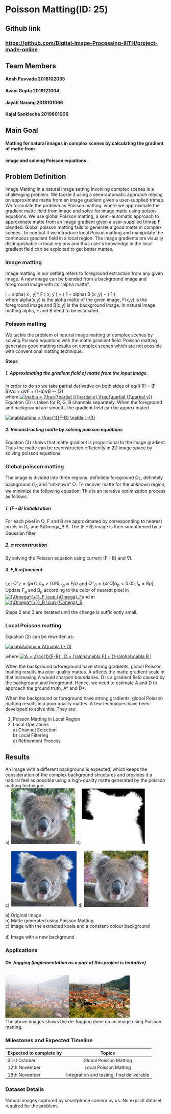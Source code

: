 # Poisson Matting​(ID: 25)

## Github link 

### https://github.com/Digital-Image-Processing-IIITH/project-made-online

## Team Members 

#### Ansh Puvvada 2018102035

#### Avani Gupta 2019121004

#### Jayati Narang 2018101066

#### Kajal Sanklecha 2019801006

## Main Goal 

#### Matting for natural images in complex scenes by calculating the gradient of matte from

#### image and solving Poisson equations.

## Problem Definition 

Image Matting in a natural image setting involving complex scenes is a challenging problem. We
tackle it using a semi-automatic approach relying on approximate matte from an image gradient
given a user-supplied trimap. We formulate the problem as Poisson matting: where we
approximate the gradient matte field from image and solve for image matte using poison
equations. We use global Poisson matting, a semi-automatic approach to approximate matte from
an image gradient given a user-supplied trimap F blended. Global poisson matting fails to generate
a good matte in complex scenes. To combat it we introduce local Poison matting and manipulate
the continuous gradient field in a local region. The image gradients are visually distinguishable in
local regions and thus user's knowledge in the local gradient field can be exploited to get better
mattes.


### Image matting

Image matting in our setting refers to foreground extraction from any given image.
A new image can be blended from a background image and foreground image with its "alpha matte".


I = alpha( x , y)* F ( x, y ) + ( 1 − alpha) B (x ,y)     −  ( 1 ) <br>
where alpha(x,y) is the alpha matte of the given image, F(x,y) is the foreground image and B(x,y) is
the background image.
In natural image matting alpha, F and B need to be estimated.

### Poisson matting

We tackle the problem of natural image matting of complex scenes by solving Poisson equations
with the matte gradient field. Poisson matting generates good matting results on complex scenes
which are not possible with conventional matting technique. <br>


**Steps** 
##### 1. Approximating the gradient field of matte from the input image.
In order to do so we take partial derivative on both sides of eq(i)
       ∇I = (F-B)∇ɑ + ɑ∇F + (1-ɑ)∇B   -- (2)  <br>
where <a href="https://www.codecogs.com/eqnedit.php?latex=\nabla&space;=&space;(\frac{\partial&space;}{\partial&space;x},\frac{\partial&space;}{\partial&space;y})" target="_blank"><img src="https://latex.codecogs.com/gif.latex?\nabla&space;=&space;(\frac{\partial&space;}{\partial&space;x},\frac{\partial&space;}{\partial&space;y})" title="\nabla = (\frac{\partial }{\partial x},\frac{\partial }{\partial y})" /></a> <br>
Equation (2) is taken for R, G, B channels separately.
When the foreground and background are smooth, the gradient field can be approximated

<a href="https://www.codecogs.com/eqnedit.php?latex=\nabla\alpha&space;=&space;\frac{1}{F-B}&space;\nabla&space;I&space;-(3)" target="_blank"><img src="https://latex.codecogs.com/gif.latex?\nabla\alpha&space;=&space;\frac{1}{F-B}&space;\nabla&space;I&space;-(3)" title="\nabla\alpha = \frac{1}{F-B} \nabla I -(3)" /></a>

##### 2. Reconstructing matte by solving poisson equations

Equation (3) shows that matte gradient is proportional to the image gradient. Thus the matte can be reconstructed efficiently in 2D image space by solving poisson equations.


### Global poisson matting

The image is divided into three regions: definitely foreground Ω<sub>F</sub>, definitely background $\Omega_B$ and “unknown” Ω. To recover matte for the unknown region, we minimize the following equation:
This is an Iterative optimization process as follows:
##### 1. (F - B) Initialization  
For each pixel in Ω, F and B are approximated by corresponding to nearest pixels in $\Omega_F$​ and $\Omega_B $​. The (F - B) image is then smoothened by a Gaussian filter.

##### 2. α reconstruction 
By solving the Poisson equation using current (F - B) and ∇I.
##### 3. F,B refinement 
Let ${\Omega^{+}}_F = \{ p \epsilon \Omega | {\alpha}_{p} > 0.95, I​_p \approx F_​p \}$ and ${\Omega^{+}}_B = \{ p \epsilon \Omega | {\alpha}_{p} < 0.05, I​_p \approx B_​p \}$. Update F<sub>p</sub> ​and B<sub>p</sub>​ according to the color of nearest pixel in <a href="https://www.codecogs.com/eqnedit.php?latex={\Omega^{&plus;}}_F&space;\cup&space;{\Omega}_F" target="_blank"><img src="https://latex.codecogs.com/gif.latex?{\Omega^{&plus;}}_F&space;\cup&space;{\Omega}_F" title="{\Omega^{+}}_F \cup {\Omega}_F" /></a>​ and in <a href="https://www.codecogs.com/eqnedit.php?latex={\Omega^{&plus;}}_B&space;\cup&space;{\Omega}_B" target="_blank"><img src="https://latex.codecogs.com/gif.latex?{\Omega^{&plus;}}_B&space;\cup&space;{\Omega}_B" title="{\Omega^{+}}_B \cup {\Omega}_B" /></a>.

Steps 2 and 3 are iterated until the change is sufficiently small.

### Local Poisson matting

Equation (2) can be rewritten as:

<a href="https://www.codecogs.com/eqnedit.php?latex=\nabla\alpha&space;=&space;A(\nabla&space;I&space;-&space;D)" target="_blank"><img src="https://latex.codecogs.com/gif.latex?\nabla\alpha&space;=&space;A(\nabla&space;I&space;-&space;D)" title="\nabla\alpha = A(\nabla I - D)" /></a>

where <a href="https://www.codecogs.com/eqnedit.php?latex=A&space;=&space;\frac{1}{F-B}&space;,&space;D&space;=&space;[\alpha\nabla&space;F]&space;&plus;&space;(1-\alpha)\nabla&space;B&space;]" target="_blank"><img src="https://latex.codecogs.com/gif.latex?A&space;=&space;\frac{1}{F-B}&space;,&space;D&space;=&space;[\alpha\nabla&space;F]&space;&plus;&space;(1-\alpha)\nabla&space;B&space;]" title="A = \frac{1}{F-B} , D = [\alpha\nabla F] + (1-\alpha)\nabla B ]" /></a>

When the background orforeground have strong gradients, global Poisson matting results ina poor quality mattes. A affects the matte gradient scale in that increasing A would sharpen boundaries. D is a gradient field caused by the background and foreground. Hence, we need to estimate A and D to approach the ground truth, A* and D*.

When the background or foreground have strong gradients, global Poisson matting results in a poor quality mattes. A few techniques have been developed to solve this. They are:
1. Poisson Matting in Local Region 
2. Local Operations <br>
       a) Channel Selection <br>
       b) Local Filtering <br>
       c) Refinement Process <br>


## Results 

An image with a different background is expected, which keeps the consideration of the complex background structures and provides it a natural feel as possible using a high-quality matte generated by the poisson matting technique. <br>
a) ![](img/original.png) b) ![](img/matte.png) <br>

c) ![](img/extracted.png) d) ![](img/new_bg.png) <br>

a) Original Image <br>
b) Matte generated using Poisson Matting <br>
c) Image with the extracted koala and a constant-colour background   <br>                                                                   
d) Image with a new background <br>


### Applications

##### De-fogging (Implementation as a part of this project is tentative) 

![](img/foggy.png)![](img/no_fog.png)  <br>
The above images shows the de-fogging done on an image using Poisson matting.

### Milestones and Expected Timeline 

| Expected to complete by | Topics   |
| ------------- |:-------------:| 
| 31st October | Global Poisson Matting |
| 12th November | Local Poisson Matting |
| 18th November | Integration and testing, final deliverable |

### Dataset Details 

Natural images captured by smartphone camera by us.
No explicit dataset required for the problem.
